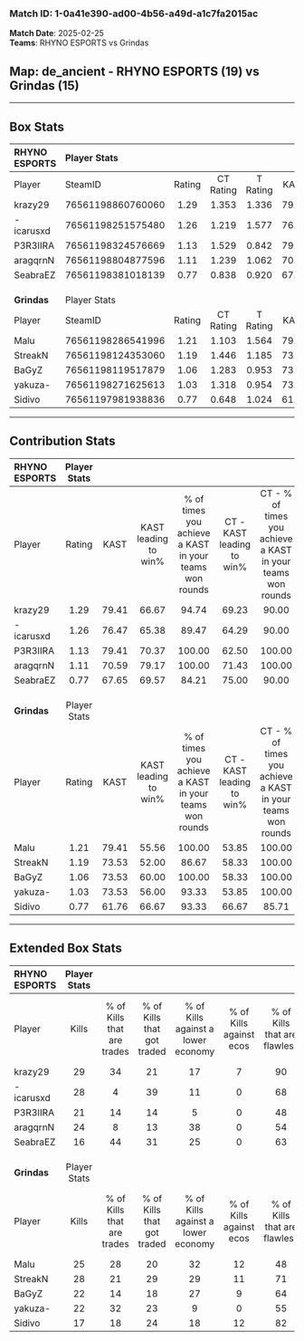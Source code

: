 ### Match ID: 1-0a41e390-ad00-4b56-a49d-a1c7fa2015ac  
**Match Date**: 2025-02-25  
**Teams**: RHYNO ESPORTS vs Grindas  

## **Map**: de_ancient - RHYNO ESPORTS (19) vs Grindas (15)  
---  

## Box Stats  

| **RHYNO ESPORTS** | Player Stats      |        |           |          |       |      |       |         |        |      |     |
| :- | :- | :-: | :-: | :-: | :-: | :-: | :-: | :-: | :-: | :-: | :-: |
| Player            | SteamID           | Rating | CT Rating | T Rating | KAST  | ADR  | Kills | Assists | Deaths | K/D  | HS% |
| krazy29           | 76561198860760060 |  1.29  |   1.353   |  1.336   | 79.41 | 67.7 |  29   |    4    |   20   | 1.45 | 10  |
| -icarusxd         | 76561198251575480 |  1.26  |   1.219   |  1.577   | 76.47 | 93.1 |  28   |    8    |   25   | 1.12 | 53  |
| P3R3IIRA          | 76561198324576669 |  1.13  |   1.529   |  0.842   | 79.41 | 84.1 |  21   |   15    |   23   | 0.91 | 57  |
| aragqrnN          | 76561198804877596 |  1.11  |   1.239   |  1.062   | 70.59 | 80.0 |  24   |    9    |   23   | 1.04 | 54  |
| SeabraEZ          | 76561198381018139 |  0.77  |   0.838   |  0.920   | 67.65 | 51.1 |  16   |    6    |   24   | 0.67 | 50  |
|                   |                   |        |           |          |       |      |       |         |        |      |     |
|                   |                   |        |           |          |       |      |       |         |        |      |     |
|                   |                   |        |           |          |       |      |       |         |        |      |     |
| **Grindas**       | Player Stats      |        |           |          |       |      |       |         |        |      |     |
| Player            | SteamID           | Rating | CT Rating | T Rating | KAST  | ADR  | Kills | Assists | Deaths | K/D  | HS% |
| Malu              | 76561198286541996 |  1.21  |   1.103   |  1.564   | 79.41 | 83.0 |  25   |    8    |   23   | 1.09 | 20  |
| StreakN           | 76561198124353060 |  1.19  |   1.446   |  1.185   | 73.53 | 84.2 |  28   |    6    |   26   | 1.08 | 53  |
| BaGyZ             | 76561198119517879 |  1.06  |   1.283   |  0.953   | 73.53 | 70.9 |  22   |    7    |   22   | 1.00 | 45  |
| yakuza-           | 76561198271625613 |  1.03  |   1.318   |  0.954   | 73.53 | 62.1 |  22   |    5    |   22   | 1.00 | 63  |
| Sidivo            | 76561197981938836 |  0.77  |   0.648   |  1.024   | 61.76 | 61.2 |  17   |   12    |   26   | 0.65 | 58  |
---  

## Contribution Stats  

| **RHYNO ESPORTS** | Player Stats |       |                      |                                                        |                           |                                                             |                          |                                                            |
| :- | :-: | :-: | :-: | :-: | :-: | :-: | :-: | :-: |
| Player            |    Rating    | KAST  | KAST leading to win% | % of times you achieve a KAST in your teams won rounds | CT - KAST leading to win% | CT - % of times you achieve a KAST in your teams won rounds | T - KAST leading to win% | T - % of times you achieve a KAST in your teams won rounds |
| krazy29           |     1.29     | 79.41 |        66.67         |                         94.74                          |           69.23           |                            90.00                            |          64.29           |                           100.00                           |
| -icarusxd         |     1.26     | 76.47 |        65.38         |                         89.47                          |           64.29           |                            90.00                            |          66.67           |                           88.89                            |
| P3R3IIRA          |     1.13     | 79.41 |        70.37         |                         100.00                         |           62.50           |                           100.00                            |          81.82           |                           100.00                           |
| aragqrnN          |     1.11     | 70.59 |        79.17         |                         100.00                         |           71.43           |                           100.00                            |          90.00           |                           100.00                           |
| SeabraEZ          |     0.77     | 67.65 |        69.57         |                         84.21                          |           75.00           |                            90.00                            |          63.64           |                           77.78                            |
|                   |              |       |                      |                                                        |                           |                                                             |                          |                                                            |
|                   |              |       |                      |                                                        |                           |                                                             |                          |                                                            |
|                   |              |       |                      |                                                        |                           |                                                             |                          |                                                            |
| **Grindas**       | Player Stats |       |                      |                                                        |                           |                                                             |                          |                                                            |
| Player            |    Rating    | KAST  | KAST leading to win% | % of times you achieve a KAST in your teams won rounds | CT - KAST leading to win% | CT - % of times you achieve a KAST in your teams won rounds | T - KAST leading to win% | T - % of times you achieve a KAST in your teams won rounds |
| Malu              |     1.21     | 79.41 |        55.56         |                         100.00                         |           53.85           |                           100.00                            |          57.14           |                           100.00                           |
| StreakN           |     1.19     | 73.53 |        52.00         |                         86.67                          |           58.33           |                           100.00                            |          46.15           |                           75.00                            |
| BaGyZ             |     1.06     | 73.53 |        60.00         |                         100.00                         |           58.33           |                           100.00                            |          61.54           |                           100.00                           |
| yakuza-           |     1.03     | 73.53 |        56.00         |                         93.33                          |           53.85           |                           100.00                            |          58.33           |                           87.50                            |
| Sidivo            |     0.77     | 61.76 |        66.67         |                         93.33                          |           66.67           |                            85.71                            |          66.67           |                           100.00                           |
---  

## Extended Box Stats  

| **RHYNO ESPORTS** | Player Stats |                            |                            |                                    |                         |                              |                                 |        |                             |                                     |                          |                               |                            |
| :- | :-: | :-: | :-: | :-: | :-: | :-: | :-: | :-: | :-: | :-: | :-: | :-: | :-: |
| Player            |    Kills     | % of Kills that are trades | % of Kills that got traded | % of Kills against a lower economy | % of Kills against ecos | % of Kills that are flawless | % of Kills that are close duels | Deaths | % of Deaths that get traded | % of Deaths against a lower economy | % of Deaths against ecos | % of Deaths that are flawless | % of Deaths that are close |
| krazy29           |      29      |             34             |             21             |                 17                 |            7            |              90              |                0                |   20   |             15              |                 15                  |            5             |              85               |             0              |
| -icarusxd         |      28      |             4              |             39             |                 11                 |            0            |              68              |                4                |   25   |             32              |                 20                  |            0             |              52               |             4              |
| P3R3IIRA          |      21      |             14             |             14             |                 5                  |            0            |              48              |                0                |   23   |             22              |                 17                  |            4             |              52               |             4              |
| aragqrnN          |      24      |             8              |             13             |                 38                 |            0            |              54              |                4                |   23   |             13              |                  9                  |            0             |              52               |             0              |
| SeabraEZ          |      16      |             44             |             31             |                 25                 |            0            |              63              |               19                |   24   |             29              |                 17                  |            4             |              75               |             8              |
|                   |              |                            |                            |                                    |                         |                              |                                 |        |                             |                                     |                          |                               |                            |
|                   |              |                            |                            |                                    |                         |                              |                                 |        |                             |                                     |                          |                               |                            |
|                   |              |                            |                            |                                    |                         |                              |                                 |        |                             |                                     |                          |                               |                            |
| **Grindas**       | Player Stats |                            |                            |                                    |                         |                              |                                 |        |                             |                                     |                          |                               |                            |
| Player            |    Kills     | % of Kills that are trades | % of Kills that got traded | % of Kills against a lower economy | % of Kills against ecos | % of Kills that are flawless | % of Kills that are close duels | Deaths | % of Deaths that get traded | % of Deaths against a lower economy | % of Deaths against ecos | % of Deaths that are flawless | % of Deaths that are close |
| Malu              |      25      |             28             |             20             |                 32                 |           12            |              48              |               12                |   23   |             39              |                 22                  |            0             |              70               |             13             |
| StreakN           |      28      |             21             |             29             |                 29                 |           11            |              71              |                0                |   26   |             15              |                 12                  |            0             |              62               |             0              |
| BaGyZ             |      22      |             14             |             18             |                 27                 |            9            |              64              |                5                |   22   |             18              |                 23                  |            5             |              77               |             5              |
| yakuza-           |      22      |             32             |             23             |                 9                  |            0            |              55              |                0                |   22   |             27              |                 23                  |            5             |              68               |             0              |
| Sidivo            |      17      |             18             |             24             |                 18                 |           12            |              82              |                0                |   26   |             19              |                 19                  |            4             |              58               |             4              |
